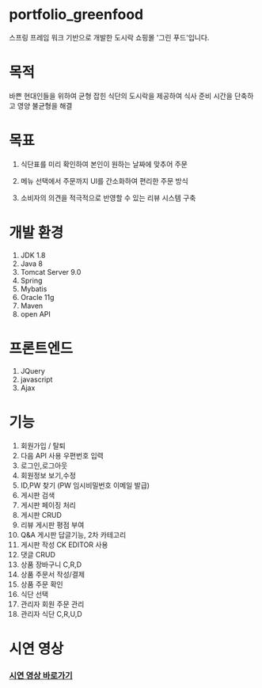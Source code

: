 # portfolio_greenfood
스프링 프레임 워크 기반으로 개발한 도시락 쇼핑몰 '그린 푸드'입니다.

# 목적
바쁜 현대인들을 위하여 균형 잡힌 식단의 도시락을 제공하여  식사 준비 시간을 단축하고 영양 불균형을 해결

# 목표
1. 식단표를 미리 확인하여 본인이 원하는 날짜에 맞추어 주문

2. 메뉴 선택에서 주문까지 UI를 간소화하여 편리한 주문 방식

3. 소비자의 의견을 적극적으로 반영할 수 있는 리뷰 시스템 구축


# 개발 환경
1. JDK 1.8
2. Java 8
3. Tomcat Server 9.0
4. Spring
5. Mybatis
6. Oracle 11g 
7. Maven
8. open API 

# 프론트엔드
1. JQuery
2. javascript
3. Ajax


# 기능

1. 회원가입 / 탈퇴
2. 다음 API 사용 우편번호 입력
3. 로그인,로그아웃
4. 회원정보 보기,수정
5. ID,PW 찾기 (PW 임시비밀번호 이메일 발급)
6. 게시판 검색
7. 게시판 페이징 처리
8. 게시판 CRUD
9. 리뷰 게시판 평점 부여
10. Q&A 게시판 답글기능, 2차 카테고리
11. 게시판 작성 CK EDITOR 사용
12. 댓글 CRUD
13. 상품 장바구니 C,R,D
14. 상품 주문서 작성/결제
15. 상품 주문 확인
16. 식단 선택
17. 관리자 회원 주문 관리
18. 관리자 식단 C,R,U,D

# 시연 영상
### [시연 영상 바로가기][youtubelink]

[youtubelink]: https://www.youtube.com/watch?v=dniltAhiu-w "Go youtube"
